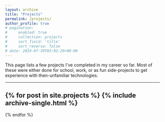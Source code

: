 ```yaml
---
layout: archive
title: "Projects"
permalink: /projects/
author_profile: true
# pagination:
#     enabled: true
#     collection: projects
#     sort_field: 'title'
#     sort_reverse: false
# date: 2024-07-30T03:02:20+00:00
---
```

This page lists a few projects I've completed in my career so far.
Most of these were either done for school, work, or as fun side-projects to get experience with then-unfamiliar technologies.

<!-- TODO: add Memory 2D -->

---

{% for post in site.projects %}
  {% include archive-single.html %}
  ---
{% endfor %}